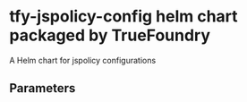 # tfy-jspolicy-config helm chart packaged by TrueFoundry
A Helm chart for jspolicy configurations

## Parameters